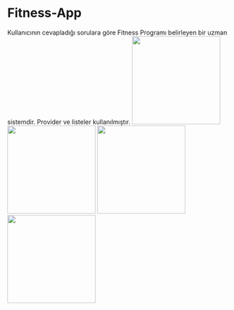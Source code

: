# Fitness-App
Kullanıcının cevapladığı sorulara göre Fitness Programı belirleyen bir uzman sistemdir. Provider ve listeler kullanılmıştır. 
  <img src="https://user-images.githubusercontent.com/68326893/147858704-f2e26482-ff67-4455-b3f5-550bf0fc69fb.png" width="200" />
    <img src="https://user-images.githubusercontent.com/68326893/147858706-b1662bd1-098a-42fc-8816-c30c75dcbe61.png" width="200" />
      <img src="https://user-images.githubusercontent.com/68326893/147858559-73a8135e-0431-4e05-a78b-45a5af9e2006.png" width="200" />
        <img src="https://user-images.githubusercontent.com/68326893/147858713-deb0b1c2-202d-46aa-b764-bb5206e2177e.png" width="200" />
